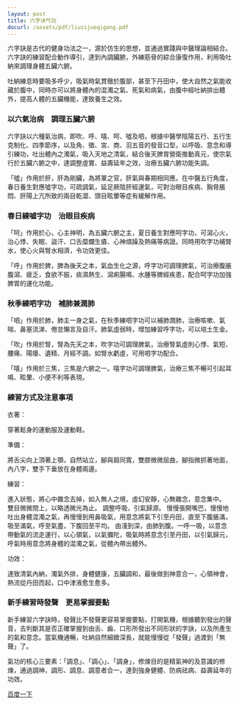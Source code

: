 ```yaml
---
layout: post
title: 六字诀气功
docurl: /assets/pdf/liuzijueqigong.pdf
---
```


六字訣是古代的健身功法之一，源於仿生的思想，並通過實踐與中醫理論相結合。六字訣的練習配合動作導引，達到內調臟腑，外練筋骨的綜合康復作用，利用吸吐納來調理身體五臟六腑。

吐納練息時要吸多呼少，吸氣時氣貫徹於腹部，甚至下丹田中，使大自然之氣能收藏於腹中，同時亦可以將身體內的混濁之氣、死氣和病氣，由腹中經吐納排出體外，提高人體的五臟機能，達致養生之效。

<!--break-->

### 以六氣治病　調理五臟六腑

六字訣以六種氣治病，即吹、呼、嘻、呵、噓及呬，根據中醫學陰陽五行、五行生克制化、四季節序，以及角、徵、宮、商、羽五音的發音口型，以呼吸、意念和導引練功，吐出體內之濁氣，吸入天地之清氣，結合後天脾胃營衛推動真元，使宗氣行於五臟六腑之中，達調整虛實、益壽延年之效，治療五臟六腑功能失調。

「噓」作用於肝，肝為剛臟，為將軍之官，肝氣與春期相同應。在中醫五行角度，春日養生對應噓字功，可疏調氣，延足厥陰肝經運氣，可對治眼目疾病、胸脅脹悶、肝陽上亢所致的兩目乾澀、頭目眩暈等症有緩解作用。

### 春日練噓字功　治眼目疾病

「呵」作用於心，心主神明，為五臟六腑之主，夏日養生對應呵字功，可瀉心火，治心悸、失眠、盜汗、口舌糜爛生瘡、心神煩躁及熱痛等病證。同時用吹字功補腎水，使心火與腎水相濟，令功效更佳。

「呼」作用於脾，脾為後天之本，氣血生化之源，呼字功可調理脾氣，可治療腹脹腹瀉、疲乏，食欲不振，痰濕熱生、瀉痢腸鳴、水腫等脾經疾患，配合呵字功加強脾胃的運化功能。

### 秋季練呬字功　補肺兼潤肺

「呬」作用於肺，肺主一身之氣，在秋季練呬字功可以補肺潤肺，治療咳嗽、氣喘、鼻塞流涕、倦怠懶言及自汗。肺氣虛弱時，增加練習呼字功，可以培土生金。

「吹」作用於腎，腎為先天之本，吹字功可調理脾氣，治療腎氣虛則心悸、氣短、腰痛、陽痿、遺精、月經不調。如腎水虧虛，可用呬字功配合。

「嘻」作用於三焦，三焦是六腑之一。嘻字功可調理脾氣，治療三焦不暢可引起耳鳴、眩暈、小便不利等表現。

### 練習方式及注意事項

衣著：

穿著鬆身的運動服及運動鞋。

準備：

將舌尖向上頂著上顎，自然站立，腳與肩同寬，雙膝微微屈曲，腳指微抓著地面，內八字，雙手下垂放在身體兩邊。

練習：

進入狀態，將心中雜念去掉，如入無人之境，虛幻安靜，心無雜念，意念集中。
雙目微微閉上，以略透微光為止。
調整呼吸，引氣歸源。
慢慢張開嘴巴，慢慢地吐出身體混濁之氣，再慢慢到用鼻吸氣，用意念將氣下引至丹田，直至下腹脹滿，吸至滿氣，呼至氣盡，下腹回至平均。
由淺到深，由肺到腹。一呼一吸，以意念帶動氣的流走運行，以心領氣，以氣彌陀，吸氣時將意念引至丹田，以引氣歸元，呼氣時用意念將身體的混濁之氣，從體內帶出體外。

功效：

達致清氣內納，濁氣外排，身體健康，五臟調和，最後做到神意合一，心領神會，熱流從丹田而起，口中津液愈生愈多。

### 新手練習時發聲　更易掌握要點

新手練習六字訣時，發聲比不發聲更容易掌握要點，打開氣機，根據聽到發出的聲音，去判斷其是否正確掌握到由舌、齒、口形所發出不同形狀的字訣，以及所產生的氣和意念。當氣機通暢，吐納自然細緻深長，就能慢慢從「發聲」過渡到「無聲」了。

氣功的核心三要素：「調息」、「調心」、「調身」，修煉目的是精氣神的及意識的修煉，通過調神，調形、調息、調意者合一，達到強身健體、防病祛病、益壽延年的功效。

[百度一下](https://baike.baidu.com/item/%E5%85%AD%E5%AD%97%E8%AF%80/4656)
